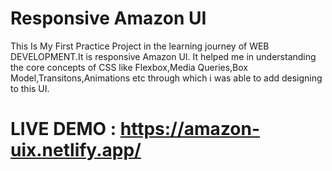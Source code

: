 # Responsive Amazon UI
This Is My First Practice Project in the learning journey of WEB DEVELOPMENT.It is responsive Amazon UI.
It helped me in understanding the core concepts of CSS like Flexbox,Media Queries,Box Model,Transitons,Animations etc through which i was able to add designing to this UI.
# LIVE DEMO : https://amazon-uix.netlify.app/

